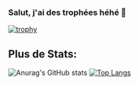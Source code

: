 ### Salut, j'ai des trophées héhé 👋

[![trophy](https://github-profile-trophy.vercel.app/?username=azrotho&theme=onedark)](https://github.com/ryo-ma/github-profile-trophy)

## Plus de Stats:

![Anurag's GitHub stats](https://github-readme-stats.vercel.app/api?username=azrotho&show_icons=true&theme=radical&count_private=true)
[![Top Langs](https://github-readme-stats.vercel.app/api/top-langs/?username=azrotho&layout=compact)](https://github.com/anuraghazra/github-readme-stats&theme=radical)


<!--
[![trophy](https://github-profile-trophy.vercel.app/?username=azrotho&theme=onedark)](https://github.com/ryo-ma/github-profile-trophy)
-->

